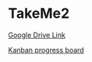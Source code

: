 # TakeMe2

[Google Drive Link](https://drive.google.com/drive/folders/13E6bzD779YPQlkfOGQP04nOnu3UR-kAJ?usp=sharing)

[Kanban progress board](https://github.com/users/rhea333/projects/2)


